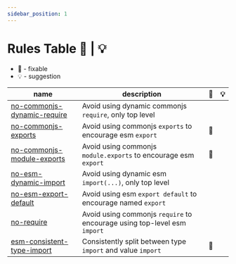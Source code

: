 ```yaml
---
sidebar_position: 1
---
```


# Rules Table 🔧 | 💡

- 🔧 - fixable
- 💡 - suggestion

| name                                                            | description                                                              | 🔧  | 💡  |
| --------------------------------------------------------------- | ------------------------------------------------------------------------ | --- | --- |
| [no-commonjs-dynamic-require](./no-commonjs-dynamic-require.md) | Avoid using dynamic commonjs `require`, only top level                   |     |     |
| [no-commonjs-exports](./no-commonjs-exports.md)                 | Avoid using commonjs `exports` to encourage esm `export`                 | 🔧  |     |
| [no-commonjs-module-exports](./no-commonjs-module-exports.md)   | Avoid using commonjs `module.exports` to encourage esm `export`          | 🔧  |     |
| [no-esm-dynamic-import](./no-esm-dynamic-import.md)             | Avoid using dynamic esm `import(...)`, only top level                    |     |     |
| [no-esm-export-default](./no-esm-export-default.md)             | Avoid using esm `export default` to encourage named `export`             |     |     |
| [no-require](./no-require.md)                                   | Avoid using commonjs `require` to encourage using top-level esm `import` |     |     |
| [esm-consistent-type-import](./esm-consistent-type-import.md)   | Consistently split between type `import` and value `import`              | 🔧  |     |
